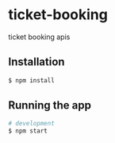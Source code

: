 # ticket-booking
ticket booking apis


## Installation

```bash
$ npm install
```

## Running the app

```bash
# development
$ npm start
